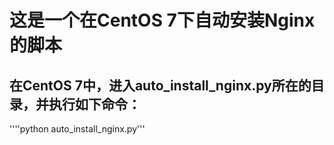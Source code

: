 # 这是一个在CentOS 7下自动安装Nginx的脚本
## 在CentOS 7中，进入auto_install_nginx.py所在的目录，并执行如下命令：
''''python auto_install_nginx.py'''
